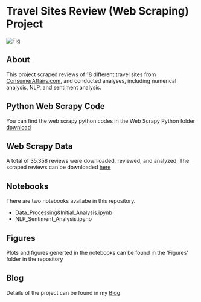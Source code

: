 # Travel Sites Review (Web Scraping) Project

![Fig](https://nycdsa-blog-files.s3.us-east-2.amazonaws.com/2019/09/07a520d4d0ce2e84852ed489a6cec8a4/Boat-in-Middle-of-Canal-in-Venice-720x480.jpg)

## About
This project scraped reviews of 18 different travel sites from [ConsumerAffairs.com](https://www.consumeraffairs.com/travel/travel-sites/#compare-travel-sites), and conducted analyses, including numerical analysis, NLP, and sentiment analysis.

## Python Web Scrapy Code
You can find the web scrapy python codes in the Web Scrapy Python folder [download](https://drive.google.com/drive/folders/1qSM_yTJm7YOlOeDz6ZqS0jtc0xnNHgPQ?usp=sharing)

## Web Scrapy Data
A total of 35,358 reviews were downloaded, reviewed, and analyzed. The scraped reviews can be downloaded [here](
https://drive.google.com/drive/folders/1ZoiNauzftXPfXcxUbCaXZfW_SWsHC65B?usp=sharing)

## Notebooks
There are two notebooks availabe in this repository.

- Data_Processing&Initial_Analysis.ipynb
- NLP_Sentiment_Analysis.ipynb

## Figures
Plots and figures generted in the notebooks can be found in the 'Figures' folder in the repository

## Blog
Details of the project can be found in my [Blog](https://nycdatascience.com/blog/student-works/travel-sites-review-web-scraping/) 

